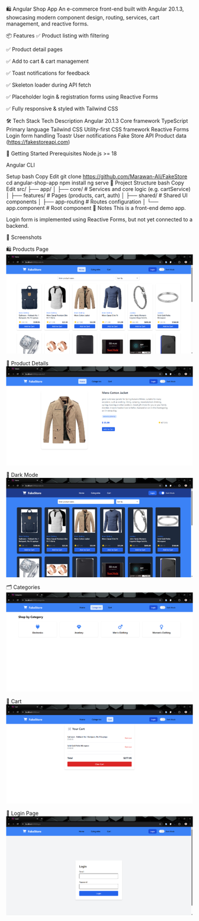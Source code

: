 🛍️ Angular Shop App
An e-commerce front-end built with Angular 20.1.3, showcasing modern component design, routing, services, cart management, and reactive forms.

📦 Features
✅ Product listing with filtering

✅ Product detail pages

✅ Add to cart & cart management

✅ Toast notifications for feedback

✅ Skeleton loader during API fetch

✅ Placeholder login & registration forms using Reactive Forms

✅ Fully responsive & styled with Tailwind CSS

🛠️ Tech Stack
Tech	            Description
Angular 20.1.3	    Core framework
TypeScript	        Primary language
Tailwind CSS	    Utility-first CSS framework
Reactive Forms	    Login form handling
Toastr          	User notifications
Fake Store API  	Product data (https://fakestoreapi.com)

🚀 Getting Started
Prerequisites
Node.js >= 18

Angular CLI

Setup
bash
Copy
Edit
git clone https://github.com/Marawan-Ali/FakeStore
cd angular-shop-app
npm install
ng serve
🔧 Project Structure
bash
Copy
Edit
src/
├── app/
│   ├── core/          # Services and core logic (e.g. cartService)
│   ├── features/      # Pages (products, cart, auth)
│   ├── shared/        # Shared UI components
│   ├── app-routing    # Routes configuration
│   └── app.component  # Root component
📍 Notes
This is a front-end demo app.

Login form is implemented using Reactive Forms, but not yet connected to a backend.

📸 Screenshots

🛍️ Products Page
![Product Page](./src/screenshots/products.png)

📄 Product Details
![Product Page](./src/screenshots/productDetails.png)

🌙 Dark Mode
![Product Page](./src/screenshots/dark.png)

🗂️ Categories
![Product Page](./src/screenshots/categories.png)

🛒 Cart
![Product Page](./src/screenshots/cart.png)

🔐 Login Page
![Product Page](./src/screenshots/login.png)
